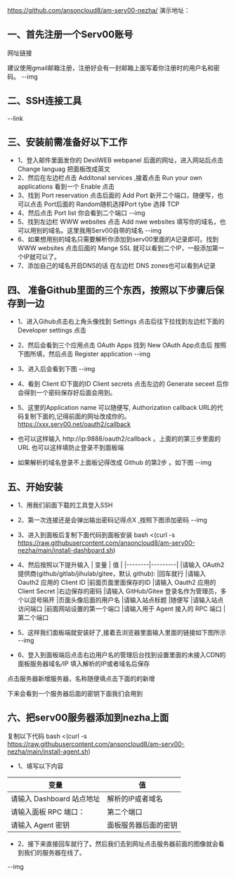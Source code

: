 
https://github.com/ansoncloud8/am-serv00-nezha/
演示地址：

## 一、首先注册一个Serv00账号
网址链接

建议使用gmail邮箱注册，注册好会有一封邮箱上面写着你注册时的用户名和密码。
--img


## 二、SSH连接工具
--link


## 三、安装前需准备好以下工作
- 1、登入邮件里面发你的 DevilWEB webpanel 后面的网址，进入网站后点击 Change languag 把面板改成英文
- 2、然后在左边栏点击 Additonal services ,接着点击 Run your own applications 看到一个 Enable 点击
- 3、找到 Port reservation 点击后面的 Add Port 新开二个端口，随便写，也可以点击 Port后面的 Random随机选择Port tybe 选择 TCP
- 4、然后点击 Port list 你会看到二个端口
 --img
- 5、找到左边栏 WWW websites 点击 Add nwe websites 填写你的域名，也可以用别的域名。这里我用Serv00自带的域名 
 --img
- 6、如果想用别的域名只需要解析你添加到serv00里面的A记录即可。找到 WWW websites 点击后面的 Mange SSL 就可以看到二个IP，一般添加第一个IP就可以了。
- 7、添加自己的域名开启DNS的话 在左边栏 DNS zones也可以看到A记录


## 四、 准备Github里面的三个东西，按照以下步骤后保存到一边
- 1、进入Gihub点击右上角头像找到 Settings 点击后往下拉找到左边栏下面的 Developer settings 点击
- 2、然后会看到三个应用点击 OAuth Apps 找到 New OAuth App点击后 按照下图所填，然后点击 Register application
   --img
- 3、进入后会看到下图
   --img
- 4、看到 Client ID下面的ID Client secrets 点击左边的 Generate seceet 后你会得到一个密码保存好后面会用到。
- 5、这里的Application name 可以随便写, Authorization callback URL的代码复制下面的,记得前面的网址改成你的。
      https://xxx.serv00.net/oauth2/callback
- 也可以这样输入 http://ip:9888/oauth2/callback 。上面的的第三步里面的URL 也可以这样填防止登录不到面板端

- 如果解析的域名登录不上面板记得改成 Github 的第2步 。如下图
   --img


## 五、开始安装
- 1、用我们前面下载的工具登入SSH
- 2、第一次连接还是会弹出输出密码记得点X ,按照下图添加密码
--img

- 3、进入到面板后复制下面代码到面板安装
bash <(curl -s https://raw.githubusercontent.com/ansoncloud8/am-serv00-nezha/main/install-dashboard.sh)

- 4、然后按照以下提升输入
| 变量 | 值 | 
|--------|---------|
|请输入 OAuth2 提供商(github/gitlab/jihulab/gitee，默认 github):	|回车就行
|请输入 Oauth2 应用的 Client ID	|前面页面里面保存的ID
|请输入 Oauth2 应用的 Client Secret	|右边保存的密码
|请输入 GitHub/Gitee 登录名作为管理员，多个以逗号隔开	|页面头像后面的用户名
|请输入站点标题	|随便写
|请输入站点访问端口	|前面网站设置的第一个端口
|请输入用于 Agent 接入的 RPC 端口	|第二个端口

- 5、这样我们面板端就安装好了,接着去浏览器里面输入里面的链接如下图所示
--img

- 6、登入到面板端后点击右边用户名的管理后台找到设置里面的未接入CDN的面板服务器域名/IP
填入解析的IP或者域名后保存

点击服务器新增服务器，名称随便填点击下面的的新增

下来会看到一个服务器后面的密钥下面我们会用到

## 六、把serv00服务器添加到nezha上面
复制以下代码
bash <(curl -s https://raw.githubusercontent.com/ansoncloud8/am-serv00-nezha/main/install-agent.sh)
- 1、填写以下内容
   
| 变量 | 值 | 
|--------|---------|
|请输入 Dashboard 站点地址	|解析的IP或者域名
|请输入面板 RPC 端口：	|第二个端口
|请输入 Agent 密钥	|面板服务器后面的密钥

- 2、接下来直接回车就行了。然后我们去到网址点击服务器前面的图像就会看到我们的服务器在线了。
   
--img

